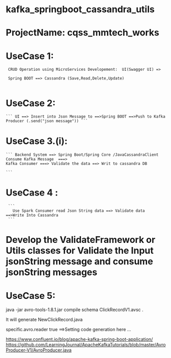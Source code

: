 # kafka_springboot_cassandra_utils

# ProjectName: cqss_mmtech_works

# UseCase 1:
 ```
  CRUD Operation using MicroServices Developement:  UI(Swagger UI) => 
  
  Spring BOOT ==> Cassandra (Save,Read,Delete,Update)
  
  ```
# UseCase 2:
    ``` UI ==> Insert into Json Message to ==>Spring BOOT ==>Push to Kafka Producer (.send("json message")) ```

# UseCase 3.(i):
    
    ``` Backend System ==> Spring Boot/Spring Core /JavaCassandraClient Consume Kafka Message  ===> 	
    Kafka Consumer ===> Validate the data ==> Writ to cassandra DB
    
    ```
	
# UseCase 4 :
     
     ```
       Use Spark Consumer read Json String data ==> Validate data  ==>Write Into Cassandra
     ```
# Develop the ValidateFramework or Utils classes for Validate the Input jsonString message and consume jsonString messages

# UseCase 5:

java -jar avro-tools-1.8.1.jar compile schema ClickRecordV1.avsc .

It will generate NewClickRecord.java 

specific.avro.reader true ==>Setting code generation here ...

https://www.confluent.io/blog/apache-kafka-spring-boot-application/
https://github.com/LearningJournal/ApacheKafkaTutorials/blob/master/AvroProducer-V1/AvroProducer.java




